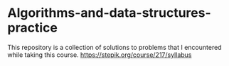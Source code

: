 # Algorithms-and-data-structures-practice


This repository is a collection of solutions to problems that I encountered while taking this course.
https://stepik.org/course/217/syllabus
